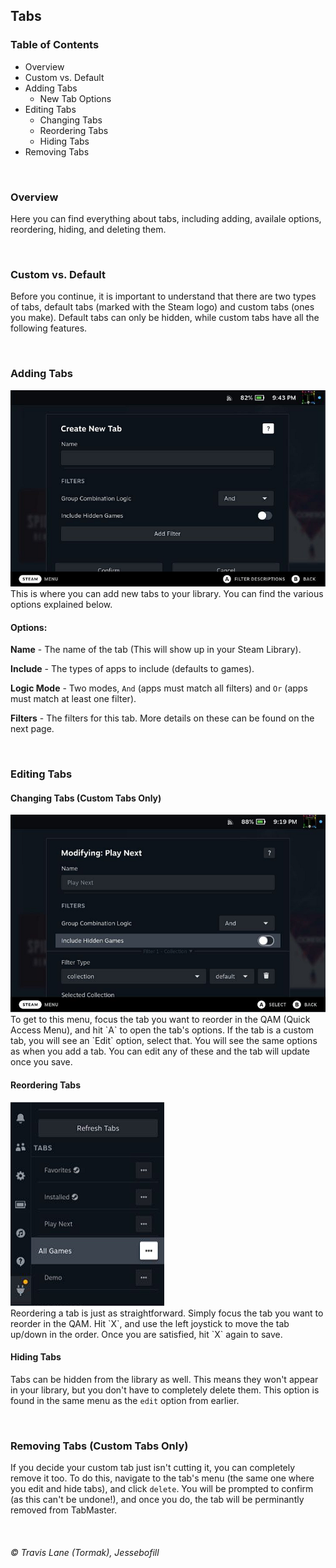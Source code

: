 ## Tabs

### Table of Contents
 - Overview
 - Custom vs. Default
 - Adding Tabs
   - New Tab Options
 - Editing Tabs
   - Changing Tabs
   - Reordering Tabs
   - Hiding Tabs
 - Removing Tabs

<br/>


### Overview
Here you can find everything about tabs, including adding, availale options, reordering, hiding, and deleting them.

<br/>


### Custom vs. Default
Before you continue, it is important to understand that there are two types of tabs, default tabs (marked with the Steam logo) and custom tabs (ones you make). Default tabs can only be hidden, while custom tabs have all the following features.

<br/>


### Adding Tabs
<img title="Add UI" src="https://raw.githubusercontent.com/tormak9970/TabMaster/master/assets/docs_create-tab.png" />
<br/>
This is where you can add new tabs to your library. You can find the various options explained below.

#### Options:

**Name** - The name of the tab (This will show up in your Steam Library).

**Include** - The types of apps to include (defaults to games).

**Logic Mode** - Two modes, `And` (apps must match all filters) and `Or` (apps must match at least one filter).

**Filters** - The filters for this tab. More details on these can be found on the next page.

<br/>


### Editing Tabs

#### Changing Tabs (Custom Tabs Only)
<img title="Edit UI" src="https://raw.githubusercontent.com/tormak9970/TabMaster/master/assets/docs_edit-ui.png" />
<br/>
To get to this menu, focus the tab you want to reorder in the QAM (Quick Access Menu), and hit `A` to open the tab's options. If the tab is a custom tab, you will see an `Edit` option, select that. You will see the same options as when you add a tab. You can edit any of these and the tab will update once you save.

<br/>

#### Reordering Tabs
<img title="Reorder UI" src="https://raw.githubusercontent.com/tormak9970/TabMaster/master/assets/docs_reorder-ui.png" />
<br/>
Reordering a tab is just as straightforward. Simply focus the tab you want to reorder in the QAM. Hit `X`, and use the left joystick to move the tab up/down in the order. Once you are satisfied, hit `X` again to save.

<br/>

#### Hiding Tabs
Tabs can be hidden from the library as well. This means they won't appear in your library, but you don't have to completely delete them. This option is found in the same menu as the `edit` option from earlier.

<br/>


### Removing Tabs (Custom Tabs Only)
If you decide your custom tab just isn't cutting it, you can completely remove it too. To do this, navigate to the tab's menu (the same one where you edit and hide tabs), and click `delete`. You will be prompted to confirm (as this can't be undone!), and once you do, the tab will be perminantly removed from TabMaster.

<br/>


###### © Travis Lane (Tormak), Jessebofill

